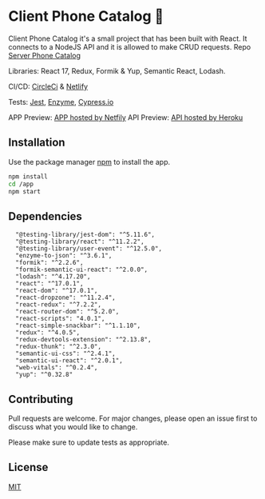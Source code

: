 # Client Phone Catalog :rocket:

Client Phone Catalog it's a small project that has been built with React. It connects to a NodeJS API and it is allowed to make CRUD requests. Repo [Server Phone Catalog](https://github.com/JoniAguero/server-phone-catalog)

Libraries: React 17, Redux, Formik & Yup, Semantic React, Lodash.

CI/CD: [CircleCi](https://circleci.com/) & [Netlify](https://www.netlify.com/)

Tests: [Jest](https://jestjs.io/), [Enzyme](https://enzymejs.github.io/enzyme/), [Cypress.io](https://www.cypress.io/)

APP Preview: [APP hosted by Netfily](https://client-phone-catalog.netlify.app/)
API Preview: [API hosted by Heroku](https://api-phone-catalog.herokuapp.com/)

## Installation

Use the package manager [npm](https://www.npmjs.com/) to install the app.

```bash
npm install
cd /app
npm start
```

## Dependencies

```
  "@testing-library/jest-dom": "^5.11.6",
  "@testing-library/react": "^11.2.2",
  "@testing-library/user-event": "^12.5.0",
  "enzyme-to-json": "^3.6.1",
  "formik": "^2.2.6",
  "formik-semantic-ui-react": "^2.0.0",
  "lodash": "^4.17.20",
  "react": "^17.0.1",
  "react-dom": "^17.0.1",
  "react-dropzone": "^11.2.4",
  "react-redux": "^7.2.2",
  "react-router-dom": "^5.2.0",
  "react-scripts": "4.0.1",
  "react-simple-snackbar": "^1.1.10",
  "redux": "^4.0.5",
  "redux-devtools-extension": "^2.13.8",
  "redux-thunk": "^2.3.0",
  "semantic-ui-css": "^2.4.1",
  "semantic-ui-react": "^2.0.1",
  "web-vitals": "^0.2.4",
  "yup": "^0.32.8"
```

## Contributing
Pull requests are welcome. For major changes, please open an issue first to discuss what you would like to change.

Please make sure to update tests as appropriate.

## License
[MIT](https://choosealicense.com/licenses/mit/)